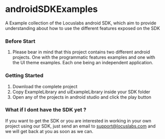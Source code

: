 # androidSDKExamples

A Example collection of the Locuslabs android SDK, which aim to provide understanding about how to use the different features exposed on the SDK 

### Before Start 

1. Please bear in mind that this project contains two different android projects. One with the programmatic features examples and one with the UI theme examples. Each one being an independent application.

### Getting Started

1. Download the complete project 
2. Copy ExampleLibrary and uiExampleLibrary inside your SDK folder 
3. Open any of the projects in android studio and click the play button

### What if I dont have the SDK yet ?

If you want to get the SDK or you are interested in working in your own project using our SDK, just send an email to support@locuslabs.com and we will get back at you as soon as we can.



